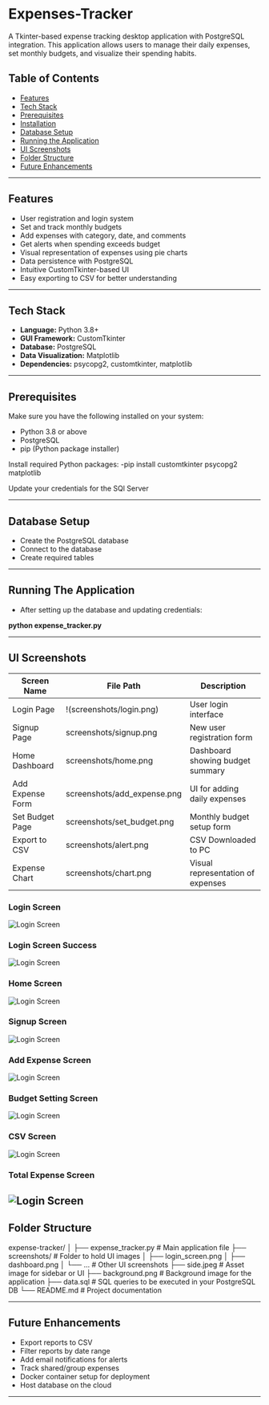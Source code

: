 # Expenses-Tracker

A Tkinter-based expense tracking desktop application with PostgreSQL integration. This application allows users to manage their daily expenses, set monthly budgets, and visualize their spending habits.

## Table of Contents

- [Features](#features)
- [Tech Stack](#tech-stack)
- [Prerequisites](#prerequisites)
- [Installation](#installation)
- [Database Setup](#database-setup)
- [Running the Application](#running-the-application)
- [UI Screenshots](#ui-screenshots)
- [Folder Structure](#folder-structure)
- [Future Enhancements](#future-enhancements)

---

## Features

- User registration and login system
- Set and track monthly budgets
- Add expenses with category, date, and comments
- Get alerts when spending exceeds budget
- Visual representation of expenses using pie charts
- Data persistence with PostgreSQL
- Intuitive CustomTkinter-based UI
- Easy exporting to CSV for better understanding

---

## Tech Stack

- **Language:** Python 3.8+
- **GUI Framework:** CustomTkinter
- **Database:** PostgreSQL
- **Data Visualization:** Matplotlib
- **Dependencies:** psycopg2, customtkinter, matplotlib

---

## Prerequisites

Make sure you have the following installed on your system:

- Python 3.8 or above
- PostgreSQL
- pip (Python package installer)

Install required Python packages:
-pip install customtkinter psycopg2 matplotlib

Update your credentials for the SQl Server

---

## Database Setup

- Create the PostgreSQL database
- Connect to the database
- Create required tables

---

## Running The Application

- After setting up the database and updating credentials:

**python expense_tracker.py**

---

## UI Screenshots

| Screen Name       | File Path                     | Description                             |
|-------------------|-------------------------------|-----------------------------------------|
| Login Page        | !(screenshots/login.png)         | User login interface                    |
| Signup Page       | screenshots/signup.png        | New user registration form              |
| Home Dashboard    | screenshots/home.png          | Dashboard showing budget summary        |
| Add Expense Form  | screenshots/add_expense.png   | UI for adding daily expenses            |
| Set Budget Page   | screenshots/set_budget.png    | Monthly budget setup form               |
| Export to CSV     | screenshots/alert.png         | CSV Downloaded to PC                    |
| Expense Chart     | screenshots/chart.png         | Visual representation of expenses       |

### Login Screen
![Login Screen](screenshots/login.png)
### Login Screen Success
![Login Screen](screenshots/login1.png)
### Home Screen 
![Login Screen](screenshots/home.png)
### Signup Screen 
![Login Screen](screenshots/signup.png)
### Add Expense Screen 
![Login Screen](screenshots/add_expense.png)
### Budget Setting Screen 
![Login Screen](screenshots/budget.png)
### CSV Screen 
![Login Screen](screenshots/csv_export.png)
### Total Expense Screen 
![Login Screen](screenshots/overall_expense.png)
--

## Folder Structure

expense-tracker/ │ ├── expense_tracker.py # Main application file ├── screenshots/ # Folder to hold UI images │ ├── login_screen.png │ ├── dashboard.png │ └── ... # Other UI screenshots ├── side.jpeg # Asset image for sidebar or UI ├── background.png # Background image for the application ├── data.sql # SQL queries to be executed in your PostgreSQL DB └── README.md # Project documentation

---

## Future Enhancements

- Export reports to CSV
- Filter reports by date range
- Add email notifications for alerts
- Track shared/group expenses
- Docker container setup for deployment
- Host database on the cloud



---
